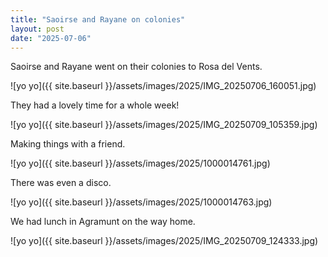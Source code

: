 ```yaml
---
title: "Saoirse and Rayane on colonies"
layout: post
date: "2025-07-06"
---
```


Saoirse and Rayane went on their colonies to Rosa del Vents. 

![yo yo]({{ site.baseurl }}/assets/images/2025/IMG_20250706_160051.jpg)

They had a lovely time for a whole week!

![yo yo]({{ site.baseurl }}/assets/images/2025/IMG_20250709_105359.jpg) 

Making things with a friend.

![yo yo]({{ site.baseurl }}/assets/images/2025/1000014761.jpg) 

There was even a disco.

![yo yo]({{ site.baseurl }}/assets/images/2025/1000014763.jpg)

We had lunch in Agramunt on the way home.

![yo yo]({{ site.baseurl }}/assets/images/2025/IMG_20250709_124333.jpg)
